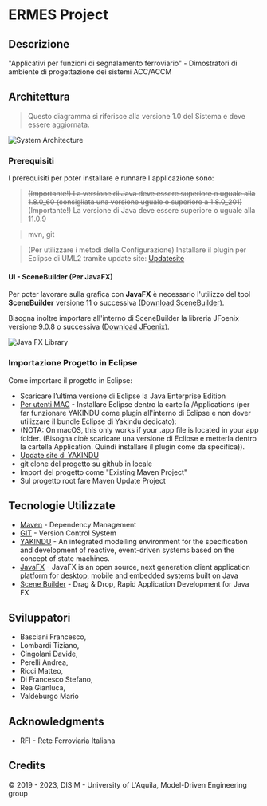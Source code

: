 # ERMES Project

## Descrizione

"Applicativi per funzioni di segnalamento ferroviario" - Dimostratori di ambiente di progettazione dei sistemi ACC/ACCM

## Architettura
> Questo diagramma si riferisce alla versione 1.0 del Sistema e deve essere aggiornata.

![System Architecture](https://github.com/ErmesProject/ermes-project/blob/master/documentation/SysPkgDiagram.png)


### Prerequisiti

I prerequisiti per poter installare e runnare l'applicazione sono:


>~~(Importante!) La versione di Java deve essere superiore o uguale alla 1.8.0_60 (consigliata una versione uguale o superiore a 1.8.0_201)~~
>(Importante!) La versione di Java deve essere superiore o uguale alla 11.0.9



>mvn, git

>(Per utilizzare i metodi della Configurazione) Installare il plugin per Eclipse di UML2 tramite update site: [Updatesite](http://download.eclipse.org/modeling/mdt/uml2/updates/releases/)


#### UI - SceneBuilder (Per JavaFX)
Per poter lavorare sulla grafica con **JavaFX** è necessario l'utilizzo del tool **SceneBuilder** versione 11 o successiva ([Download SceneBuilder](https://gluonhq.com/products/scene-builder)).

Bisogna inoltre importare all'interno di SceneBuilder la libreria JFoenix versione 9.0.8 o successiva ([Download JFoenix](https://github.com/jfoenixadmin/JFoenix)).

![Java FX Library](https://github.com/ErmesProject/ermes-project/blob/master/documentation/SceneBuilder-Import-JFoenix.png)

### Importazione Progetto in Eclipse

Come importare il progetto in Eclipse:
* Scaricare l’ultima versione di Eclipse la Java Enterprise Edition
* [Per utenti MAC](https://www.itemis.com/en/yakindu/state-machine/documentation/user-guide/inst_installing_to_an_existing_eclipse_instance#inst_installing_to_an_existing_eclipse_instance) - Installare Eclipse dentro la cartella /Applications (per  far funzionare YAKINDU come plugin all'interno di Eclipse e non dover utilizzare il bundle Eclipse di Yakindu dedicato): 
* (NOTA: On macOS, this only works if your .app file is located in your app folder.  (Bisogna cioè scaricare una versione di Eclipse e metterla dentro la cartella Application. Quindi installare il plugin come da specifica)).
* [Update site di YAKINDU](http://updates.yakindu.com/statecharts/releases/)
* git clone del progetto su github in locale
* Import del progetto come "Existing Maven Project"
* Sul progetto root fare Maven Update Project


## Tecnologie Utilizzate

* [Maven](https://maven.apache.org/) - Dependency Management
* [GIT](https://git-scm.com/) - Version Control System 
* [YAKINDU](https://www.itemis.com/en/yakindu/state-machine/) - An integrated modelling environment for the specification and development of reactive, event-driven systems based on the concept of state machines.
* [JavaFX](https://openjfx.io) - JavaFX is an open source, next generation client application platform for desktop, mobile and embedded systems built on Java
* [Scene Builder](https://gluonhq.com/products/scene-builder/) - Drag & Drop, Rapid Application Development for Java FX


## Sviluppatori

* Basciani Francesco,
* Lombardi Tiziano,
* Cingolani Davide,
* Perelli Andrea,
* Ricci Matteo,
* Di Francesco Stefano,
* Rea Gianluca,
* Valdeburgo Mario



## Acknowledgments

* RFI - Rete Ferroviaria Italiana

## Credits

&copy; 2019 - 2023, DISIM - University of L'Aquila, Model-Driven Engineering group
